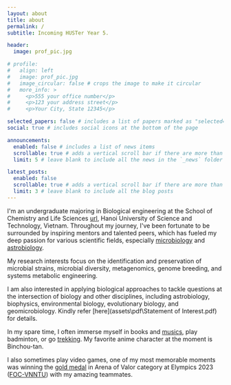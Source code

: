 ```yaml
---
layout: about
title: about
permalink: /
subtitle: Incoming HUSTer Year 5.

header:
  image: prof_pic.jpg

# profile:
#   align: left
#   image: prof_pic.jpg
#   image_circular: false # crops the image to make it circular
#   more_info: >
#     <p>555 your office number</p>
#     <p>123 your address street</p>
#     <p>Your City, State 12345</p>

selected_papers: false # includes a list of papers marked as "selected={true}"
social: true # includes social icons at the bottom of the page

announcements:
  enabled: false # includes a list of news items
  scrollable: true # adds a vertical scroll bar if there are more than 3 news items
  limit: 5 # leave blank to include all the news in the `_news` folder

latest_posts:
  enabled: false
  scrollable: true # adds a vertical scroll bar if there are more than 3 new posts items
  limit: 3 # leave blank to include all the blog posts
---
```


I'm an undergraduate majoring in Biological engineering at the School of Chemistry and Life Sciences [url](https://scls.hust.edu.vn/), Hanoi University of Science and Technology, Vietnam. Throughout my journey, I've been fortunate to be surrounded by inspiring mentors and talented peers, which has fueled my deep passion for various scientific fields, especially [microbiology](https://en.wikipedia.org/wiki/Microbiology) and [astrobiology](https://astrobiology.nasa.gov/about/).

My research interests focus on the identification and preservation of microbial strains, microbial diversity, metagenomics, genome breeding, and systems metabolic engineering.

I am also interested in applying biological approaches to tackle questions at the intersection of biology and other disciplines, including astrobiology, biophysics, environmental biology, evolutionary biology, and geomicrobiology. Kindly refer [here](assets\pdf\Statement of Interest.pdf) for details.

In my spare time, I often immerse myself in books and [musics](https://open.spotify.com/playlist/1Vpenzl2qq0ya9ipYPRt40?si=4abd837320504070), play badminton, or go [trekking](/figures/my_fig/trekking_with_friends.jpg). My favorite anime character at the moment is Binchou-tan.

I also sometimes play video games, one of my most memorable moments was winning the [gold medal](https://www.facebook.com/photo/?fbid=814806730645507&set=pcb.814827817310065) in Arena of Valor category at Elympics 2023 ([FOC-VNNTU](https://www.facebook.com/FOCVNNTU)) with my amazing teammates.
